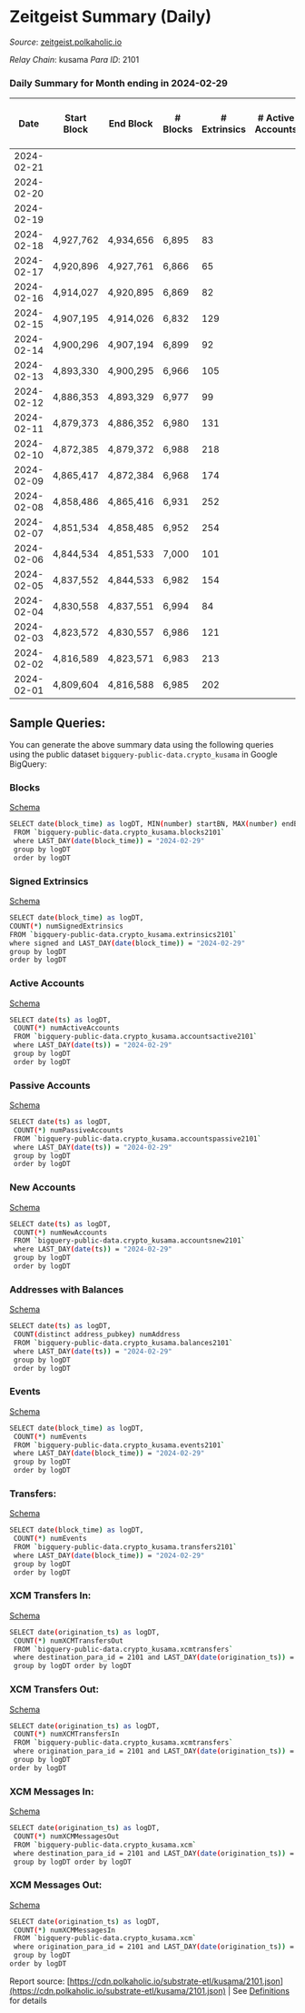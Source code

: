 # Zeitgeist Summary (Daily)

_Source_: [zeitgeist.polkaholic.io](https://zeitgeist.polkaholic.io)

*Relay Chain*: kusama
*Para ID*: 2101



### Daily Summary for Month ending in 2024-02-29


| Date    | Start Block | End Block | # Blocks | # Extrinsics | # Active Accounts | # Passive Accounts | # New Accounts | # Addresses | # Events  | # Transfers ($USD) | # XCM Transfers In ($USD) | # XCM Transfers Out ($USD) | # XCM In | # XCM Out | Issues |
|---------|-------------|-----------|----------|--------------|-------------------|--------------------|----------------|-------------|-----------|--------------------|---------------------------|----------------------------|----------|-----------|--------|
| 2024-02-21 |  |  |  |  |  |  |  |  |  |   |   |   |  |  |  |
| 2024-02-20 |  |  |  |  |  |  |  | 17,134 |  |   |   |   |  |  |  |
| 2024-02-19 |  |  |  |  |  |  |  | 17,132 |  |   |   |   |  |  |  |
| 2024-02-18 | 4,927,762 | 4,934,656 | 6,895 | 83 |  |  |  | 17,127 | 53,938 | 56  |   |   |  |  |  |
| 2024-02-17 | 4,920,896 | 4,927,761 | 6,866 | 65 |  |  |  | 17,120 | 50,855 | 46  |   |   |  |  |  |
| 2024-02-16 | 4,914,027 | 4,920,895 | 6,869 | 82 |  |  |  | 17,113 | 50,904 | 69  |   |   |  |  |  |
| 2024-02-15 | 4,907,195 | 4,914,026 | 6,832 | 129 |  |  |  | 17,112 | 53,928 | 84  |   |   |  |  |  |
| 2024-02-14 | 4,900,296 | 4,907,194 | 6,899 | 92 |  |  |  | 17,100 | 51,253 | 72  |   |   |  |  |  |
| 2024-02-13 | 4,893,330 | 4,900,295 | 6,966 | 105 |  |  |  | 17,099 | 54,480 | 105  |   |   |  |  |  |
| 2024-02-12 | 4,886,353 | 4,893,329 | 6,977 | 99 |  |  |  | 17,097 | 54,327 | 99  |   |   |  |  |  |
| 2024-02-11 | 4,879,373 | 4,886,352 | 6,980 | 131 |  |  |  | 17,094 | 52,075 | 184  |   |   |  |  |  |
| 2024-02-10 | 4,872,385 | 4,879,372 | 6,988 | 218 |  |  |  | 17,084 | 55,820 | 415  |   |   |  |  |  |
| 2024-02-09 | 4,865,417 | 4,872,384 | 6,968 | 174 |  |  |  | 17,058 | 52,550 | 181  |   |   |  |  |  |
| 2024-02-08 | 4,858,486 | 4,865,416 | 6,931 | 252 |  |  |  | 17,048 | 54,501 | 260  |   |   |  |  |  |
| 2024-02-07 | 4,851,534 | 4,858,485 | 6,952 | 254 |  |  |  | 17,033 | 55,663 | 319  |   |   |  |  |  |
| 2024-02-06 | 4,844,534 | 4,851,533 | 7,000 | 101 |  |  |  | 16,996 | 51,566 | 95  |   |   |  |  |  |
| 2024-02-05 | 4,837,552 | 4,844,533 | 6,982 | 154 |  |  |  | 16,994 | 54,627 | 132  |   | 19  |  |  |  |
| 2024-02-04 | 4,830,558 | 4,837,551 | 6,994 | 84 |  |  |  | 16,992 | 53,885 | 78  |   | 8  |  |  |  |
| 2024-02-03 | 4,823,572 | 4,830,557 | 6,986 | 121 |  |  |  | 16,987 | 51,618 | 109  |   | 14  |  |  |  |
| 2024-02-02 | 4,816,589 | 4,823,571 | 6,983 | 213 |  |  |  | 16,982 | 55,267 | 211  |   | 20  |  |  |  |
| 2024-02-01 | 4,809,604 | 4,816,588 | 6,985 | 202 |  |  |  | 16,975 | 54,242 | 180  |   | 15  |  |  |  |

## Sample Queries:
You can generate the above summary data using the following queries using the public dataset `bigquery-public-data.crypto_kusama` in Google BigQuery:


### Blocks 

[Schema](https://github.com/colorfulnotion/substrate-etl/blob/main/schema/blocks.json)

```bash
SELECT date(block_time) as logDT, MIN(number) startBN, MAX(number) endBN, COUNT(*) numBlocks 
 FROM `bigquery-public-data.crypto_kusama.blocks2101`  
 where LAST_DAY(date(block_time)) = "2024-02-29" 
 group by logDT 
 order by logDT
```

### Signed Extrinsics 

[Schema](https://github.com/colorfulnotion/substrate-etl/blob/main/schema/extrinsics.json)

```bash
SELECT date(block_time) as logDT, 
COUNT(*) numSignedExtrinsics 
FROM `bigquery-public-data.crypto_kusama.extrinsics2101`  
where signed and LAST_DAY(date(block_time)) = "2024-02-29" 
group by logDT 
order by logDT
```

### Active Accounts 

[Schema](https://github.com/colorfulnotion/substrate-etl/blob/main/schema/accountsactive.json)

```bash
SELECT date(ts) as logDT, 
 COUNT(*) numActiveAccounts 
 FROM `bigquery-public-data.crypto_kusama.accountsactive2101` 
 where LAST_DAY(date(ts)) = "2024-02-29" 
 group by logDT 
 order by logDT
```

### Passive Accounts 

[Schema](https://github.com/colorfulnotion/substrate-etl/blob/main/schema/accountspassive.json)

```bash
SELECT date(ts) as logDT, 
 COUNT(*) numPassiveAccounts 
 FROM `bigquery-public-data.crypto_kusama.accountspassive2101` 
 where LAST_DAY(date(ts)) = "2024-02-29" 
 group by logDT 
 order by logDT
```

### New Accounts 

[Schema](https://github.com/colorfulnotion/substrate-etl/blob/main/schema/accountsnew.json)

```bash
SELECT date(ts) as logDT, 
 COUNT(*) numNewAccounts 
 FROM `bigquery-public-data.crypto_kusama.accountsnew2101` 
 where LAST_DAY(date(ts)) = "2024-02-29" 
 group by logDT
 order by logDT
```

### Addresses with Balances 

[Schema](https://github.com/colorfulnotion/substrate-etl/blob/main/schema/balances.json)

```bash
SELECT date(ts) as logDT,
 COUNT(distinct address_pubkey) numAddress 
 FROM `bigquery-public-data.crypto_kusama.balances2101` 
 where LAST_DAY(date(ts)) = "2024-02-29" 
 group by logDT 
 order by logDT
```

### Events 

[Schema](https://github.com/colorfulnotion/substrate-etl/blob/main/schema/events.json)

```bash
SELECT date(block_time) as logDT, 
 COUNT(*) numEvents 
 FROM `bigquery-public-data.crypto_kusama.events2101` 
 where LAST_DAY(date(block_time)) = "2024-02-29" 
 group by logDT 
 order by logDT
```

### Transfers:

[Schema](https://github.com/colorfulnotion/substrate-etl/blob/main/schema/transfers.json)

```bash
SELECT date(block_time) as logDT, 
 COUNT(*) numEvents 
 FROM `bigquery-public-data.crypto_kusama.transfers2101` 
 where LAST_DAY(date(block_time)) = "2024-02-29" 
 group by logDT 
 order by logDT
```

### XCM Transfers In: 

[Schema](https://github.com/colorfulnotion/substrate-etl/blob/main/schema/xcmtransfers.json)

```bash
SELECT date(origination_ts) as logDT, 
 COUNT(*) numXCMTransfersOut 
 FROM `bigquery-public-data.crypto_kusama.xcmtransfers` 
 where destination_para_id = 2101 and LAST_DAY(date(origination_ts)) = "2024-02-29" 
 group by logDT order by logDT
```

### XCM Transfers Out: 

[Schema](https://github.com/colorfulnotion/substrate-etl/blob/main/schema/xcmtransfers.json)

```bash
SELECT date(origination_ts) as logDT, 
 COUNT(*) numXCMTransfersIn 
 FROM `bigquery-public-data.crypto_kusama.xcmtransfers` 
 where origination_para_id = 2101 and LAST_DAY(date(origination_ts)) = "2024-02-29" 
 group by logDT 
order by logDT
```

### XCM Messages In: 

[Schema](https://github.com/colorfulnotion/substrate-etl/blob/main/schema/xcm.json)

```bash
SELECT date(origination_ts) as logDT, 
 COUNT(*) numXCMMessagesOut 
 FROM `bigquery-public-data.crypto_kusama.xcm` 
 where destination_para_id = 2101 and LAST_DAY(date(origination_ts)) = "2024-02-29" 
 group by logDT order by logDT
```

### XCM Messages Out: 

[Schema](https://github.com/colorfulnotion/substrate-etl/blob/main/schema/xcm.json)

```bash
SELECT date(origination_ts) as logDT, 
 COUNT(*) numXCMMessagesIn 
 FROM `bigquery-public-data.crypto_kusama.xcm` 
 where origination_para_id = 2101 and LAST_DAY(date(origination_ts)) = "2024-02-29" 
 group by logDT 
order by logDT
```


Report source: [https://cdn.polkaholic.io/substrate-etl/kusama/2101.json](https://cdn.polkaholic.io/substrate-etl/kusama/2101.json) | See [Definitions](/DEFINITIONS.md) for details
